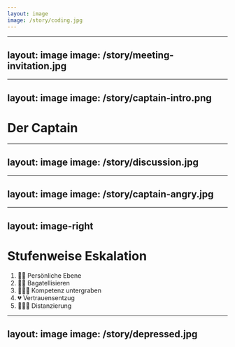 ```yaml
---
layout: image
image: /story/coding.jpg
---
```


---
layout: image
image: /story/meeting-invitation.jpg
---

<!--
### Das spontane Meeting - Wie du mit einem Satz das Vertrauen deiner Kollegen verlierst

Ich habe an einem Vormittag an einem Feature für ein Cyber-Produkt gearbeitet.
Es ist eine Plattformen, die für Gefahren im Web sensibilisiert und ihre Nutzer Kenntnisse
vermittelt, wie sie diesen Gefahren am besten begegnet.- Ein wirklich tolles Produkt.

Plötzlich öffnete sich das berüchtigte, violette Popup am rechten unteren Rand meines Widescreen
Bildschirms.
Sämtlicher Fokus für meine Arbeit haftete plötzlich an diesem abgerundeten Viereck.
Ich las noch den Text: "Der Captain lädt dich zur Teilnahme ein".
Aber ich wusste bereits, wenn ich der Einladung nicht Folge leiste, würde 5 Sekunden später mein
Telefon klingeln.
Also warf ich meine Gedanken über Bord und klickte mit der Hoffnung einer nur kurzen Unterbrechung
auf die Schaltfläche "Teilnehmen".
Ohne Begrüßung warf mich der Captain ins kalte Wasser und forderte mich sinnbildliche auf um mein
Leben zu schwimmen.
Er wusste um meine fortgeschrittenen Schwimmfertigkeiten und feuerte daher im Dauerfeuer Harpunenschüsse auf mich ab.

- Wie ist gerade der Stand?
- Wie haben wir das früher gemacht?
- Warum ist das jetzt so?
- Hat das dein Kollege gerade falsch gemacht?
- Wie gehen wir künftig damit um?
- Was machen wir jetzt?

Ich versuchte diesen Schüssen gekonnt **agil** auszuweichen.

Um was ging es also:

- Regel oder Konvention, wie wir MicroServices bezeichnen
- Diskussion, wir wir die Regel definieren
- Diskussion die auch philosophische Aspekte hat und auch persönliche Präferenzen beinhaltet.
- Typische Naming-Diskussion in der Programmierung:

  - Möglichst kurz
  - Möglichst ausdrucksstark
  - Möglichst eindeutig, um Namenskonflikten vorzubeugen

Wir alle wurden spontan kreativ und brachten unsere **undurchdachten** Vorschläge ein.
Alle gaben sich im **Ad-Hoc** denken größte Mühe.

Mein geschätzter Kollege und ich wollten dem Captain genüge tun, gaben unser Bestes ihm zu Folgen,
warteten mit Lösungsvorschlägen auf
Wir wollten die Besorgnisse des Captains verstehen.
Wir haben unser aller Ideen kritisiert und hinterfragt, Neudeutch: gechallanged.

Nur leider führte das zu mehr und mehr Verdruss beim Captain führten.

- Seine Augen wurden kleiner
- Der Blick wurde zunehmend strenger.
- Die Schulten schoben sich immer weiter nach vorn
- Er wurde zum Raubtier, das kurz vor dem entscheidenden Satz steht seine Beute zu erlegen.
- ... was dann auch geschah

Schlussendlich entlud sich der Frust in 5 Stufen:

1. Persönliche Ebene: "Ich verstehe jetzt nicht wie du das machen willst, aber...?"
1. Bagatellisieren: "Ja ja, wenn ich das so mache, hab ich es so gemacht."
1. Kompetenz in Frage gestellt: "Ich verstehe nicht, wir drei hochbezahlte Entwickler fast schon 2 Stunden über dieses Thema diskutieren können."
1. Vertrauensentzug: "Ich habe es euch vor 2 Jahren schon entscheiden lassen. Das kann ich nicht nochmal zulassen."
1. Distanzierung vom Team: "Wir haben die Entscheidung gemeinsam als Team getroffen. Nein, haben wir nicht! Also siehst du nicht als Teil des Teams? Nein"
-->

---
layout: image
image: /story/captain-intro.png
---

# Der Captain

---
layout: image
image: /story/discussion.jpg
---

---
layout: image
image: /story/captain-angry.jpg
---

---
layout: image-right
---

# Stufenweise Eskalation

<Transform :scale="1.5">

<v-clicks>

1. 🫵🏻 Persönliche Ebene
1. 🤷🏻 Bagatellisieren
1. 🙇🏻‍♀️ Kompetenz untergraben
1. 💔 Vertrauensentzug
1. 🙅🏻‍♂️ Distanzierung

</v-clicks>

</Transform>

---
layout: image
image: /story/depressed.jpg
---
